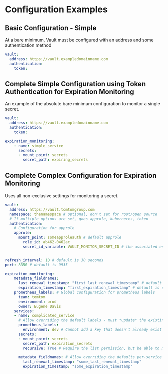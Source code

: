 # Configuration Examples

## Basic Configuration - Simple

At a bare minimum, Vault must be configured with an address and some authentication method

```yaml
vault:
  address: https://vault.exampledomainname.com
  authentication:
    token:
```

## Complete Simple Configuration using Token Authentication for Expiration Monitoring

An example of the absolute bare minimum configuration to monitor a single secret.

```yaml
vault:
  address: https://vault.exampledomainname.com
  authentication:
    token:

expiration_monitoring:
    - name: simple_service
      secrets:
      - mount_point: secrets
        secret_path: expiring_secrets
```

## Complete Complex Configuration for Expiration Monitoring

Uses all non-exclusive settings for monitoring a secret.

```yaml
vault:
  address: https://vault.tomtomgroup.com
  namespace: thenamespace # optional, don't set for root/open source
  # If multiple options are set, goes approle, kubernetes, token
  authentication:
    # Configuration for approle
    approle:
      mount_point: someapproleauth # default approle
        role_id: ab462-0462ac
        secret_id_variable: VAULT_MONITOR_SECRET_ID # the associated environmental variable must be set


refresh_interval: 10 # default is 30 seconds
port: 8350 # default is 9935

expiration_monitoring:
    metadata_fieldnames:
      last_renewal_timestamp: "first_last_renewal_timestamp" # default is last_renewal_timestamp
      expiration_timestamp: "first_expiration_timestamp" # default is expiration_timestamp
    prometheus_labels: # Global configuration for prometheus labels
      team: tomtom
      environment: prod
      owner: Eugene Davis
    services:
    - name: complicated_service
      # Allow overriding the default labels - must *update* the existing defaults (optional)
      prometheus_labels:
        environment: dev # Cannot add a key that doesn't already exist in the global configuration
      secrets:
      - mount_point: secrets
        secret_path: expiration_secrets
        recursive: True # Require the list permission, but be able to monitor every sub-secret (optional, default False)

      metadata_fieldnames: # Allow overriding the defaults per-service (optional) - the earlier configured fieldnames will be ignored for this service
        last_renewal_timestamp: "some_last_renewal_timestamp"
        expiration_timestamp: "some_expiration_timestamp"
```
